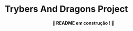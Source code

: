 # Trybers And Dragons Project

#### <p align="center"> :construction: README em construção ! :construction: </p>
